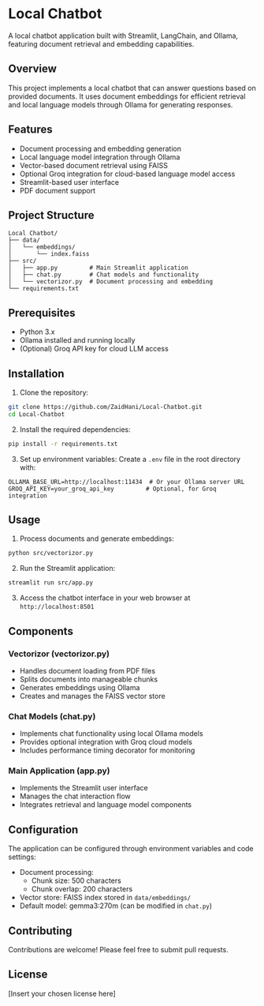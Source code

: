 # Local Chatbot

A local chatbot application built with Streamlit, LangChain, and Ollama, featuring document retrieval and embedding capabilities.

## Overview

This project implements a local chatbot that can answer questions based on provided documents. It uses document embeddings for efficient retrieval and local language models through Ollama for generating responses.

## Features

- Document processing and embedding generation
- Local language model integration through Ollama
- Vector-based document retrieval using FAISS
- Optional Groq integration for cloud-based language model access
- Streamlit-based user interface
- PDF document support

## Project Structure

```
Local Chatbot/
├── data/
│   └── embeddings/
│       └── index.faiss
├── src/
│   ├── app.py         # Main Streamlit application
│   ├── chat.py        # Chat models and functionality
│   └── vectorizor.py  # Document processing and embedding
└── requirements.txt
```

## Prerequisites

- Python 3.x
- Ollama installed and running locally
- (Optional) Groq API key for cloud LLM access

## Installation

1. Clone the repository:
```bash
git clone https://github.com/ZaidHani/Local-Chatbot.git
cd Local-Chatbot
```

2. Install the required dependencies:
```bash
pip install -r requirements.txt
```

3. Set up environment variables:
Create a `.env` file in the root directory with:
```
OLLAMA_BASE_URL=http://localhost:11434  # Or your Ollama server URL
GROQ_API_KEY=your_groq_api_key         # Optional, for Groq integration
```

## Usage

1. Process documents and generate embeddings:
```bash
python src/vectorizor.py
```

2. Run the Streamlit application:
```bash
streamlit run src/app.py
```

3. Access the chatbot interface in your web browser at `http://localhost:8501`

## Components

### Vectorizor (vectorizor.py)
- Handles document loading from PDF files
- Splits documents into manageable chunks
- Generates embeddings using Ollama
- Creates and manages the FAISS vector store

### Chat Models (chat.py)
- Implements chat functionality using local Ollama models
- Provides optional integration with Groq cloud models
- Includes performance timing decorator for monitoring

### Main Application (app.py)
- Implements the Streamlit user interface
- Manages the chat interaction flow
- Integrates retrieval and language model components

## Configuration

The application can be configured through environment variables and code settings:

- Document processing:
  - Chunk size: 500 characters
  - Chunk overlap: 200 characters
- Vector store: FAISS index stored in `data/embeddings/`
- Default model: gemma3:270m (can be modified in `chat.py`)

## Contributing

Contributions are welcome! Please feel free to submit pull requests.

## License

[Insert your chosen license here]